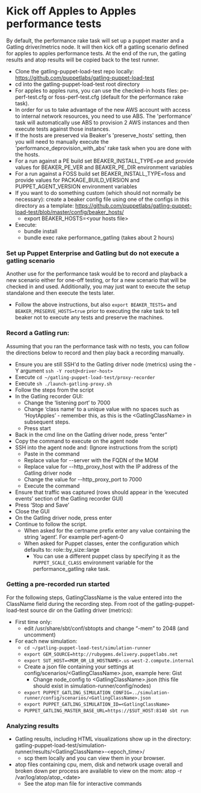 Kick off Apples to Apples performance tests
=========================
By default, the performance rake task will set up a puppet master and a Gatling driver/metrics node.
It will then kick off a gatling scenario defined for apples to apples performance tests.
At the end of the run, the gatling results and atop results will be copied back to the test runner.

* Clone the gatling-puppet-load-test repo locally: https://github.com/puppetlabs/gatling-puppet-load-test
* cd into the gatling-puppet-load-test root directory
* For apples to apples runs, you can use the checked-in hosts files: pe-perf-test.cfg or foss-perf-test.cfg (default for the performance rake task).
* In order for us to take advantage of the new AWS account with access to internal network resources, you need to use ABS. The 'performance' task will automatically use ABS to provision 2 AWS instances and then execute tests against those instances.
* If the hosts are preserved via Beaker's 'preserve_hosts' setting, then you will need to manually execute the 'performance_deprovision_with_abs' rake task when you are done with the hosts.
* For a run against a PE build set BEAKER_INSTALL_TYPE=pe and provide values for BEAKER_PE_VER and BEAKER_PE_DIR environment variables
* For a run against a FOSS build set BEAKER_INSTALL_TYPE=foss and provide values for PACKAGE_BUILD_VERSION and PUPPET_AGENT_VERSION environment variables
* If you want to do something custom (which should not normally be necessary): create a beaker config file using one of the configs in this directory as a template: https://github.com/puppetlabs/gatling-puppet-load-test/blob/master/config/beaker_hosts/
    *  export BEAKER_HOSTS=\<your hosts file>
* Execute:
    * bundle install
    * bundle exec rake performance_gatling (takes about 2 hours)

### Set up Puppet Enterprise and Gatling but do not execute a gatling scenario
Another use for the performance task would be to record and playback a new scenario either for one-off testing,
or for a new scenario that will be checked in and used.  Additionally, you may just want to execute the setup standalone and then execute the tests later.
* Follow the above instructions, but also `export BEAKER_TESTS=` and `BEAKER_PRESERVE_HOSTS=true` prior to executing the rake task to tell beaker not to execute any tests and preserve the machines.

### Record a Gatling run:
Assuming that you ran the performance task with no tests, you can follow the directions below to record and then play back a recording manually.
* Ensure you are still SSH'd to the Gatling driver node (metrics) using the -Y argument `ssh -Y root@<driver-host>`
* Execute `cd ~/gatling-puppet-load-test/proxy-recorder`
* Execute `sh ./launch-gatling-proxy.sh`
* Follow the steps from the script
* In the Gatling recorder GUI:
    * Change the ‘listening port’ to 7000
    * Change ‘class name’ to a unique value with no spaces such as ‘HoytApples’ - remember this, as this is the \<GatlingClassName> in subsequent steps.
    * Press start
* Back in the cmd line on the Gatling driver node, press “enter”
* Copy the command to execute on the agent node
* SSH into the agent node and:  (Ignore instructions from the script)
    * Paste in the command
    * Replace value for --server with the FQDN of the MOM
    * Replace value for --http_proxy_host with the IP address of the Gatling driver node
    * Change the value for --http_proxy_port to 7000
    * Execute the command
* Ensure that traffic was captured (rows should appear in the ‘executed events’ section of the Gatling recorder GUI)
* Press ‘Stop and Save’
* Close the GUI
* On the Gatling driver node, press enter
* Continue to follow the script.
    * When asked for the certname prefix enter any value containing the string ‘agent’. For example perf-agent-0
    * When asked for Puppet classes, enter the configuration which defaults to: role::by_size::large
        * You can use a different puppet class by specifying it as the `PUPPET_SCALE_CLASS` environment variable for the performance_gatling rake task.
### Getting a pre-recorded run started
For the following steps, GatlingClassName is the value entered into the ClassName field during the recording step.
From root of the gatling-puppet-load-test source dir on the Gatling driver (metrics):
* First time only:
    * edit /usr/share/sbt/conf/sbtopts and change “-mem” to 2048 (and uncomment)
* For each new simulation:
    * `cd ~/gatling-puppet-load-test/simulation-runner`
    * `export GEM_SOURCE=http://rubygems.delivery.puppetlabs.net`
    * `export SUT_HOST=<MOM_OR_LB_HOSTNAME>.us-west-2.compute.internal`
    * Create a json file containing your settings at config/scenarios/\<GatlingClassName>.json, example here: Gist
        * Change node_config to \<GatlingClassName>.json (this file should exist in simulation-runner/config/nodes)
    * `export PUPPET_GATLING_SIMULATION_CONFIG=../simulation-runner/config/scenarios/<GatlingClassName>.json`
    * `export PUPPET_GATLING_SIMULATION_ID=<GatlingClassName>`
    * `PUPPET_GATLING_MASTER_BASE_URL=https://$SUT_HOST:8140 sbt run`

### Analyzing results
* Gatling results, including HTML visualizations show up in the directory: gatling-puppet-load-test/simulation-runner/results/\<GatlingClassName>-\<epoch_time>/
    * scp them locally and you can view them in your browser.
* atop files containing cpu, mem, disk and network usage overall and broken down per process are available to view on the mom: atop -r /var/log/atop/atop_\<date>
    * See the atop man file for interactive commands
